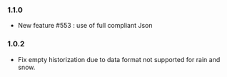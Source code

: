 ### 1.1.0
* New feature #553 : use of full compliant Json

### 1.0.2
* Fix empty historization due to data format not supported for rain and snow.
